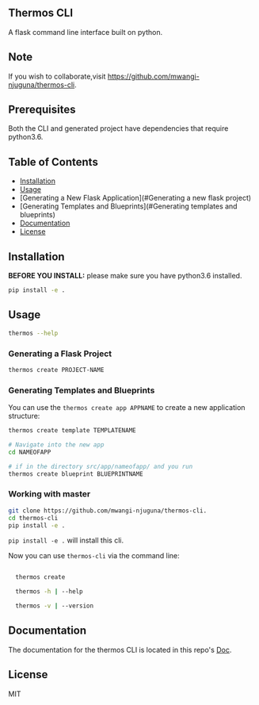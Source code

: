 ## Thermos CLI

A flask command line interface built on python. 

## Note

If you wish to collaborate,visit https://github.com/mwangi-njuguna/thermos-cli.


## Prerequisites

Both the CLI and generated project have dependencies that require python3.6.

## Table of Contents

* [Installation](#installation)
* [Usage](#usage)
* [Generating a New Flask Application](#Generating a new flask project)
* [Generating Templates and Blueprints](#Generating templates and blueprints)
* [Documentation](#documentation)
* [License](#license)

## Installation

**BEFORE YOU INSTALL:** please make sure you have python3.6 installed.


```bash
pip install -e .
```

## Usage

```bash
thermos --help
```

### Generating a Flask Project 

```bash
thermos create PROJECT-NAME
```

### Generating Templates and Blueprints

You can use the `thermos create app APPNAME` to create a new application structure:

```bash
thermos create template TEMPLATENAME

# Navigate into the new app
cd NAMEOFAPP

# if in the directory src/app/nameofapp/ and you run
thermos create blueprint BLUEPRINTNAME

```

### Working with master

```bash
git clone https://github.com/mwangi-njuguna/thermos-cli.
cd thermos-cli
pip install -e .
```

`pip install -e .` will install this cli.

Now you can use `thermos-cli` via the command line:

```bash

  thermos create

  thermos -h | --help

  thermos -v | --version

```

## Documentation

The documentation for the thermos CLI is located in this repo's [Doc](https://github.com/mwangi-njuguna/thermos-cli/blob/thuita/DOC.md).

## License

MIT
